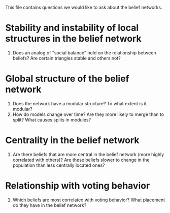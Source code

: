 This file contains questions we would like to ask about the belief networks. 

# Stability and instability of local structures in the belief network
1. Does an analog of "social balance" hold on the relationship between beliefs? Are certain triangles stable and others not? 

# Global structure of the belief network 
1. Does the network have a modular structure? To what extent is it modular?
2. How do models change over time? Are they more likely to merge than to split? What causes splits in modules?

# Centrality in the belief network
1. Are there beliefs that are more central in the belief network (more highly correlated with others)? Are these beliefs slower to change in the population than less centrally located ones?

# Relationship with voting behavior
1. Which beliefs are most correlated with voting behavior? What placement do they have in the belief network?
